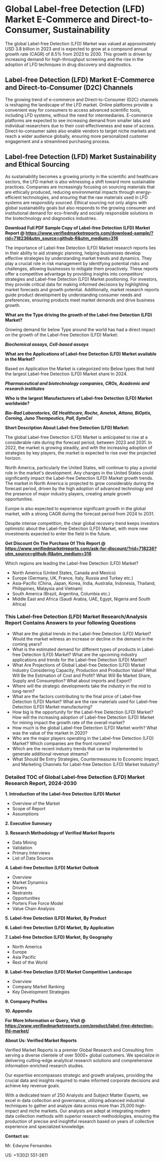 <h1>Global Label-free Detection (LFD) Market E-Commerce and Direct-to-Consumer, Sustainability</h1><p class=""><p>The global Label-free Detection (LFD) Market was valued at approximately USD 3.8 billion in 2023 and is expected to grow at a compound annual growth rate (CAGR) of 8.5% from 2023 to 2030. This growth is driven by increasing demand for high-throughput screening and the rise in the adoption of LFD techniques in drug discovery and diagnostics.</p><h2>Label-free Detection (LFD) Market E-Commerce and Direct-to-Consumer (D2C) Channels</h2><p>The growing trend of e-commerce and Direct-to-Consumer (D2C) channels is reshaping the landscape of the LFD market. Online platforms provide a convenient way for consumers to access advanced scientific tools, including LFD systems, without the need for intermediaries. E-commerce platforms are expected to see increasing demand from smaller labs and individual researchers due to their cost-effectiveness and ease of access. Direct-to-consumer sales also enable vendors to target niche markets and reach a wider audience globally, ensuring more personalized customer engagement and a streamlined purchasing process.</p><h2>Label-free Detection (LFD) Market Sustainability and Ethical Sourcing</h2><p>As sustainability becomes a growing priority in the scientific and healthcare sectors, the LFD market is also witnessing a shift toward more sustainable practices. Companies are increasingly focusing on sourcing materials that are ethically produced, reducing environmental impacts through energy-efficient technologies, and ensuring that the raw materials used in LFD systems are responsibly sourced. Ethical sourcing not only aligns with global sustainability goals but also responds to the growing consumer and institutional demand for eco-friendly and socially responsible solutions in the biotechnology and diagnostics industries.</p></p><p class=""><strong>Download Full PDF Sample Copy of Label-free Detection (LFD) Market Report @ <a href="https://www.verifiedmarketreports.com/download-sample/?rid=718236&utm_source=github-R&utm_medium=316" target="_blank">https://www.verifiedmarketreports.com/download-sample/?rid=718236&utm_source=github-R&utm_medium=316</a></strong></p><p>The importance of&nbsp;Label-free Detection (LFD) Market research reports lies in their ability to aid strategic planning, helping businesses develop effective strategies by understanding market trends and dynamics. They play a crucial role in risk management by identifying potential risks and challenges, allowing businesses to mitigate them proactively. These reports offer a competitive advantage by providing insights into competitors' strategies and Label-free Detection (LFD) Market positioning. For investors, they provide critical data for making informed decisions by highlighting market forecasts and growth potential. Additionally, market research reports guide product development by understanding consumer needs and preferences, ensuring products meet market demands and drive business growth.</p><p><strong>What are the&nbsp;Type driving the growth of the Label-free Detection (LFD) Market?</strong></p><p id="" class="">Growing demand for below Type around the world has had a direct impact on the growth of the Label-free Detection (LFD) Market:</p><p class=""><em><strong>Biochemical assays, Cell-based assays</strong></em></p><p class=""><strong>What are the&nbsp;Applications&nbsp;of Label-free Detection (LFD) Market available in the Market?</strong></p><p id="" class="">Based on Application the Market is categorized into Below types that held the largest Label-free Detection (LFD) Market share In 2024.</p><p class=""><em><strong>Pharmaceutical and biotechnology companies, CROs, Academic and research institutes</strong></em></p><p class=""><strong>Who is the largest Manufacturers of Label-free Detection (LFD) Market worldwide?</strong></p><p><em><strong>Bio-Rad Laboratories, GE Healthcare, Roche, Ametek, Attana, BiOptix, Corning, Juno Therapeutics, Pall, SymCel</strong></em></p><p id="" class=""><strong>Short Description About Label-free Detection (LFD) Market:</strong></p><p>The global Label-free Detection (LFD) Market is anticipated to rise at a considerable rate during the forecast period, between 2023 and 2031. In 2022, the market is growing steadily, and with the increasing adoption of strategies by key players, the market is expected to rise over the projected horizon.</p><p>North America, particularly the United States, will continue to play a pivotal role in the market's development. Any changes in the United States could significantly impact the Label-free Detection (LFD) Market growth trends. The market in North America is projected to grow considerably during the forecast period, driven by the high adoption of advanced technology and the presence of major industry players, creating ample growth opportunities.</p><p>Europe is also expected to experience significant growth in the global market, with a strong CAGR during the forecast period from 2024 to 2031.</p><p>Despite intense competition, the clear global recovery trend keeps investors optimistic about the Label-free Detection (LFD) Market, with more new investments expected to enter the field in the future.</p><p id="" class=""><strong>Get Discount On The Purchase Of This Report @ <a href="https://www.verifiedmarketreports.com/ask-for-discount/?rid=718236?utm_source=github-R&utm_medium=316" target="_blank">https://www.verifiedmarketreports.com/ask-for-discount/?rid=718236?utm_source=github-R&utm_medium=316</a></strong></p><p class="">Which regions are leading the Label-free Detection (LFD) Market?</p><ul><li>North America (United States, Canada and Mexico)</li><li>Europe (Germany, UK, France, Italy, Russia and Turkey etc.)</li><li>Asia-Pacific (China, Japan, Korea, India, Australia, Indonesia, Thailand, Philippines, Malaysia and Vietnam)</li><li>South America (Brazil, Argentina, Columbia etc.)</li><li>Middle East and Africa (Saudi Arabia, UAE, Egypt, Nigeria and South Africa)</li></ul><h3 id="" class="">This Label-free Detection (LFD) Market Research/Analysis Report Contains Answers to your following Questions</h3><ul><li>What are the global trends in the Label-free Detection (LFD) Market? Would the market witness an increase or decline in the demand in the coming years?</li><li>What is the estimated demand for different types of products in Label-free Detection (LFD) Market? What are the upcoming industry applications and trends for the Label-free Detection (LFD) Market?</li><li>What Are Projections of Global Label-free Detection (LFD) Market Industry Considering Capacity, Production and Production Value? What Will Be the Estimation of Cost and Profit? What Will Be Market Share, Supply and Consumption? What about imports and Export?</li><li>Where will the strategic developments take the industry in the mid to long-term?</li><li>What are the factors contributing to the final price of Label-free Detection (LFD) Market? What are the raw materials used for Label-free Detection (LFD) Market manufacturing?</li><li>How big is the opportunity for the Label-free Detection (LFD) Market? How will the increasing adoption of Label-free Detection (LFD) Market for mining impact the growth rate of the overall market?</li><li>How much is the global Label-free Detection (LFD) Market worth? What was the value of the market In 2020?</li><li>Who are the major players operating in the Label-free Detection (LFD) Market? Which companies are the front runners?</li><li>Which are the recent industry trends that can be implemented to generate additional revenue streams?</li><li>What Should Be Entry Strategies, Countermeasures to Economic Impact, and Marketing Channels for Label-free Detection (LFD) Market Industry?</li></ul><h3 id="" class="">Detailed TOC of Global Label-free Detection (LFD) Market Research Report, 2024-2030</h3><p id="" class=""><strong>1. Introduction of the Label-free Detection (LFD) Market</strong></p><ul><li>Overview of the Market</li><li>Scope of Report</li><li>Assumptions</li></ul><p id="" class=""><strong>2. Executive Summary</strong></p><p id="" class=""><strong>3. Research Methodology of Verified Market Reports</strong></p><ul><li>Data Mining</li><li>Validation</li><li>Primary Interviews</li><li>List of Data Sources</li></ul><p id="" class=""><strong>4. Label-free Detection (LFD) Market Outlook</strong></p><ul><li>Overview</li><li>Market Dynamics</li><li>Drivers</li><li>Restraints</li><li>Opportunities</li><li>Porters Five Force Model</li><li>Value Chain Analysis</li></ul><p id="" class=""><strong>5. Label-free Detection (LFD) Market, By Product</strong></p><p id="" class=""><strong>6. Label-free Detection (LFD) Market, By Application</strong></p><p id="" class=""><strong>7. Label-free Detection (LFD) Market, By Geography</strong></p><ul><li>North America</li><li>Europe</li><li>Asia Pacific</li><li>Rest of the World</li></ul><p id="" class=""><strong>8. Label-free Detection (LFD) Market Competitive Landscape</strong></p><ul><li>Overview</li><li>Company Market Ranking</li><li>Key Development Strategies</li></ul><p id="" class=""><strong>9. Company Profiles</strong></p><p id="" class=""><strong>10. Appendix</strong></p><p id="" class=""><strong>For More Information or Query, Visit @ <a href="https://www.verifiedmarketreports.com/product/label-free-detection-lfd-market/" target="_blank">https://www.verifiedmarketreports.com/product/label-free-detection-lfd-market/</a></strong></p><p id="" class=""><strong>About Us: Verified Market Reports</strong></p><p id="" class="">Verified Market Reports is a premier Global Research and Consulting firm serving a diverse clientele of over 5000+ global customers. We specialize in delivering cutting-edge analytical research solutions and comprehensive information-enriched research studies.</p><p id="" class="">Our expertise encompasses strategic and growth analyses, providing the crucial data and insights required to make informed corporate decisions and achieve key revenue goals.</p><p id="" class="">With a dedicated team of 250 Analysts and Subject Matter Experts, we excel in data collection and governance, utilizing advanced industrial techniques to gather and analyze data across more than 25,000 high-impact and niche markets. Our analysts are adept at integrating modern data collection methods with superior research methodologies, ensuring the production of precise and insightful research based on years of collective experience and specialized knowledge.</p><p id="" class=""><strong>Contact us:</strong></p><p id="" class="">Mr. Edwyne Fernandes</p><p id="" class="">US: +1(302) 551-2611</p>